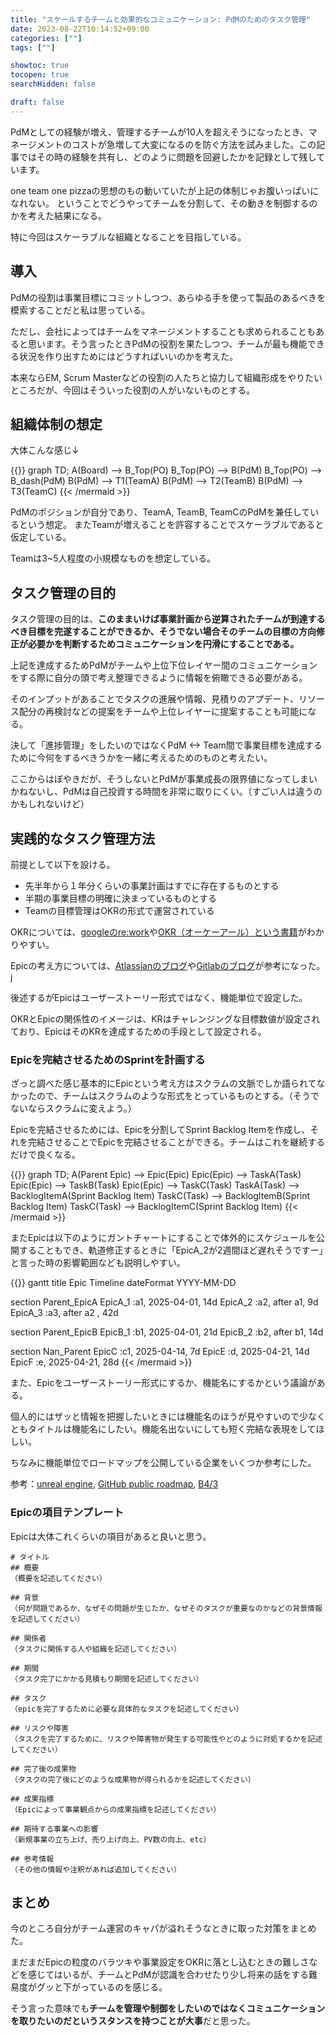 ```yaml
---
title: "スケールするチームと効果的なコミュニケーション: PdMのためのタスク管理"
date: 2023-08-22T10:14:52+09:00
categories: [""]
tags: [""]

showtoc: true
tocopen: true
searchHidden: false

draft: false
---
```


PdMとしての経験が増え、管理するチームが10人を超えそうになったとき、マネージメントのコストが急増して大変になるのを防ぐ方法を試みました。この記事ではその時の経験を共有し、どのように問題を回避したかを記録として残しています。

one team one pizzaの思想のもの動いていたが上記の体制じゃお腹いっぱいになれない。
ということでどうやってチームを分割して、その動きを制御するのかを考えた結果になる。

特に今回はスケーラブルな組織となることを目指している。

## 導入

PdMの役割は事業目標にコミットしつつ、あらゆる手を使って製品のあるべきを模索することだと私は思っている。

ただし、会社によってはチームをマネージメントすることも求められることもあると思います。そう言ったときPdMの役割を果たしつつ、チームが最も機能できる状況を作り出すためにはどうすればいいのかを考えた。

本来ならEM, Scrum Masterなどの役割の人たちと協力して組織形成をやりたいところだが、今回はそういった役割の人がいないものとする。

## 組織体制の想定

大体こんな感じ↓

{{<mermaid align="left">}}
graph TD;
 A(Board) --> B_Top(PO)
 B_Top(PO) --> B(PdM)
 B_Top(PO) --> B_dash(PdM)
 B(PdM) --> T1(TeamA)
 B(PdM) --> T2(TeamB)
 B(PdM) --> T3(TeamC)
{{< /mermaid >}}

PdMのポジションが自分であり、TeamA, TeamB, TeamCのPdMを兼任しているという想定。
またTeamが増えることを許容することでスケーラブルであると仮定している。

Teamは3~5人程度の小規模なものを想定している。

## タスク管理の目的

タスク管理の目的は、**このままいけば事業計画から逆算されたチームが到達するべき目標を完遂することができるか、そうでない場合そのチームの目標の方向修正が必要かを判断するためコミュニケーションを円滑にすることである。**

上記を達成するためPdMがチームや上位下位レイヤー間のコミュニケーションをする際に自分の頭で考え整理できるように情報を俯瞰できる必要がある。

そのインプットがあることでタスクの進展や情報、見積りのアプデート、リソース配分の再検討などの提案をチームや上位レイヤーに提案することも可能になる。

決して「進捗管理」をしたいのではなくPdM <-> Team間で事業目標を達成するために今何をするべきうかを一緒に考えるためのものと考えたい。

ここからはぼやきだが、そうしないとPdMが事業成長の限界値になってしまいかねないし、PdMは自己投資する時間を非常に取りにくい。（すごい人は違うのかもしれないけど）

## 実践的なタスク管理方法

前提として以下を設ける。

- 先半年から１年分くらいの事業計画はすでに存在するものとする
- 半期の事業目標の明確に決まっているものとする
- Teamの目標管理はOKRの形式で運営されている

OKRについては、[googleのre:work](https://rework.withgoogle.com/jp/guides/set-goals-with-okrs/steps/introduction/)や[OKR（オーケーアール）という書籍](https://www.amazon.co.jp/dp/B07B2R1ZDL)がわかりやすい。

Epicの考え方については、[Atlassianのブログ](https://www.atlassian.com/ja/agile/project-management/epics-stories-themes)や[Gitlabのブログ](https://docs.gitlab.com/ee/user/group/epics/)が参考になった。j

後述するがEpicはユーザーストーリー形式ではなく、機能単位で設定した。

OKRとEpicの関係性のイメージは、KRはチャレンジングな目標数値が設定されており、EpicはそのKRを達成するための手段として設定される。

### Epicを完結させるためのSprintを計画する

ざっと調べた感じ基本的にEpicという考え方はスクラムの文脈でしか語られてなかったので、チームはスクラムのような形式をとっているものとする。（そうでないならスクラムに変えよう。）

Epicを完結させるためには、Epicを分割してSprint Backlog Itemを作成し、それを完結させることでEpicを完結させることができる。チームはこれを継続するだけで良くなる。

{{<mermaid align="left">}}
graph TD;
 A(Parent Epic) --> Epic(Epic)
 Epic(Epic) --> TaskA(Task)
 Epic(Epic) --> TaskB(Task)
 Epic(Epic) --> TaskC(Task)
 TaskA(Task) --> BacklogItemA(Sprint Backlog Item)
 TaskC(Task) --> BacklogItemB(Sprint Backlog Item)
 TaskC(Task) --> BacklogItemC(Sprint Backlog Item)
{{< /mermaid >}}

またEpicは以下のようにガントチャートにすることで体外的にスケジュールを公開することもでき、軌道修正するときに「EpicA_2が2週間ほど遅れそうですー」と言った時の影響範囲なども説明しやすい。

{{<mermaid align="left">}}
gantt
 title Epic Timeline
 dateFormat YYYY-MM-DD

 section Parent_EpicA
  EpicA_1 :a1, 2025-04-01, 14d
  EpicA_2 :a2, after a1, 9d
  EpicA_3 :a3, after a2 , 42d

 section Parent_EpicB
  EpicB_1 :b1, 2025-04-01, 21d
  EpicB_2 :b2, after b1, 14d

 section Nan_Parent
  EpicC :c1, 2025-04-14, 7d
  EpicE :d, 2025-04-21, 14d
  EpicF :e, 2025-04-21, 28d
{{< /mermaid >}}

また、Epicをユーザーストーリー形式にするか、機能名にするかという議論がある。

個人的にはザッと情報を把握したいときには機能名のほうが見やすいので少なくともタイトルは機能名にしたい。機能名出ないにしても短く完結な表現をしてほしい。

ちなみに機能単位でロードマップを公開している企業をいくつか参考にした。

参考：[unreal engine](https://portal.productboard.com/epicgames/1-unreal-engine-public-roadmap/tabs/88-unreal-engine-5-3-in-progress), [GitHub public roadmap](https://github.com/orgs/github/projects/4247), [B4/3](https://smartbank.co.jp/roadmap)

### Epicの項目テンプレート

Epicは大体これくらいの項目があると良いと思う。

```plaintext
# タイトル
## 概要
（概要を記述してください）

## 背景
（何が問題であるか、なぜその問題が生じたか、なぜそのタスクが重要なのかなどの背景情報を記述してください）

## 関係者
（タスクに関係する人や組織を記述してください）

## 期間
（タスク完了にかかる見積もり期間を記述してください）

## タスク
（epicを完了するために必要な具体的なタスクを記述してください）

## リスクや障害
（タスクを完了するために、リスクや障害物が発生する可能性やどのように対処するかを記述してください）

## 完了後の成果物
（タスクの完了後にどのような成果物が得られるかを記述してください）

## 成果指標
（Epicによって事業観点からの成果指標を記述してください）

## 期待する事業への影響
（新規事業の立ち上げ、売り上げ向上、PV数の向上、etc）

## 参考情報
（その他の情報や注釈があれば追加してください）
```

## まとめ

今のところ自分がチーム運営のキャパが溢れそうなときに取った対策をまとめた。

まだまだEpicの粒度のバラツキや事業設定をOKRに落とし込むときの難しさなどを感じてはいるが、チームとPdMが認識を合わせたり少し将来の話をする難易度がグッと下がっているのを感じる。

そう言った意味でも**チームを管理や制御をしたいのではなくコミュニケーションを取りたいのだというスタンスを持つことが大事**だと思った。
